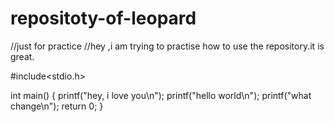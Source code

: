 # repositoty-of-leopard
//just for practice
//hey ,i am trying to practise how to use the repository.it is great.

#include<stdio.h>

int main()
{
  printf("hey, i love you\n");
  printf("hello world\n");
  printf("what change\n");
  return 0;
}
